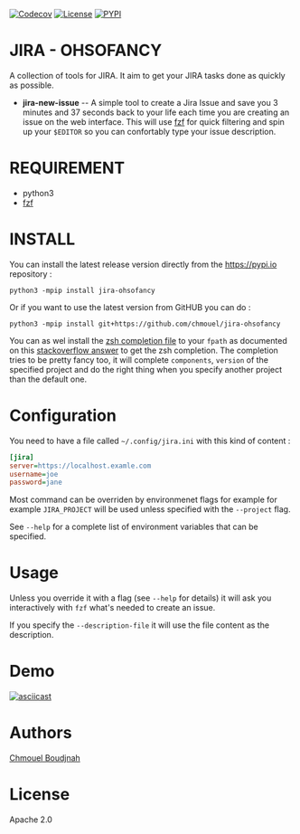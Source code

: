 [![Codecov](https://img.shields.io/codecov/c/github/chmouel/jira-ohsofancy/master.svg?style=flat-square)](https://codecov.io/gh/chmouel/jira-ohsofancy)  [![License](https://img.shields.io/pypi/l/jira-ohsofancy.svg?style=flat-square)](https://pypi.python.org/pypi/jira-ohsofancy) [![PYPI](https://img.shields.io/pypi/v/jira-ohsofancy.svg?style=flat-square)](https://pypi.python.org/pypi/jira-ohsofancy) 

# JIRA - OHSOFANCY

A collection of tools for JIRA. It aim to get your JIRA tasks done as quickly as possible.

 * **jira-new-issue** -- A simple tool to create a Jira Issue and save you 3 minutes and 37 seconds back to your life each time you are creating an issue on the web interface.
This will use [fzf](https://github.com/junegunn/fzf) for quick filtering and spin up your `$EDITOR` so you can confortably type your issue description.

# REQUIREMENT

* python3
* [fzf](https://github.com/junegunn/fzf)

# INSTALL

You can install the latest release version directly from the https://pypi.io repository :

```shell
python3 -mpip install jira-ohsofancy
```

Or if you want to use the latest version from GitHUB you can do :

```shell
python3 -mpip install git+https://github.com/chmouel/jira-ohsofancy
```

You can as wel install the [zsh completion file](./misc/jira-new-issue.completion.zsh)
to your `fpath` as documented on this [stackoverflow
answer](https://unix.stackexchange.com/a/33898) to get the zsh completion. 
The completion tries to be pretty fancy too, it will complete `components`, `version`
of the specified project and do the right thing when you specify another project than the default one.

# Configuration

You need to have a file called `~/.config/jira.ini` with this kind of content :

```ini
[jira]
server=https://localhost.examle.com
username=joe
password=jane
```

Most command can be overriden by environmenet flags for example for example `JIRA_PROJECT` will be
used unless specified with the `--project` flag.

See `--help` for a complete list of environment variables that can be specified.


# Usage

Unless you override it with a flag (see `--help` for details) it will ask you
interactively with `fzf` what's needed to create an issue.

If you specify the `--description-file` it will use the file content as the description.

# Demo

[![asciicast](https://asciinema.org/a/w7MmcseAkk4vBg3JlSMIbC1dW.svg)](https://asciinema.org/a/w7MmcseAkk4vBg3JlSMIbC1dW)

# Authors

[Chmouel Boudjnah](https://github.com/chmouel)

# License

Apache 2.0
